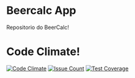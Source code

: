 # Beercalc App
Repositorio do BeerCalc!

# Code Climate!
[![Code Climate](https://codeclimate.com/github/WandersonAlves/beercalc/badges/gpa.svg)](https://codeclimate.com/github/WandersonAlves/beercalc)
[![Issue Count](https://codeclimate.com/github/WandersonAlves/beercalc/badges/issue_count.svg)](https://codeclimate.com/github/WandersonAlves/beercalc)
[![Test Coverage](https://codeclimate.com/github/WandersonAlves/beercalc/badges/coverage.svg)](https://codeclimate.com/github/WandersonAlves/beercalc/coverage)
